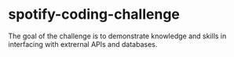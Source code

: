 # spotify-coding-challenge
The goal of the challenge is to demonstrate knowledge and skills in interfacing with extrernal APIs and databases.
